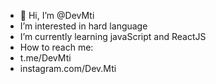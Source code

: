 - 👋 Hi, I’m @DevMti
- I’m interested in hard language
- I’m currently learning javaScript and ReactJS
- How to reach me:
- t.me/DevMti
- instagram.com/Dev.Mti

<!---
DevMti/DevMti is a ✨ special ✨ repository because its `README.md` (this file) appears on your GitHub profile.
You can click the Preview link to take a look at your changes.
--->
